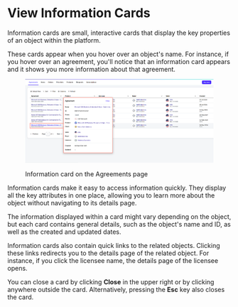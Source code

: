 # View Information Cards

Information cards are small, interactive cards that display the key properties of an object within the platform.&#x20;

These cards appear when you hover over an object's name. For instance, if you hover over an agreement, you'll notice that an information card appears and it shows you more information about that agreement.&#x20;

<figure><img src="../../../.gitbook/assets/information_card.png" alt=""><figcaption><p>Information card on the Agreements page</p></figcaption></figure>

Information cards make it easy to access information quickly. They display all the key attributes in one place, allowing you to learn more about the object without navigating to its details page.

The information displayed within a card might vary depending on the object, but each card contains general details, such as the object's name and ID, as well as the created and updated dates.&#x20;

Information cards also contain quick links to the related objects. Clicking these links redirects you to the details page of the related object. For instance, if you click the licensee name, the details page of the licensee opens.

You can close a card by clicking **Close** in the upper right or by clicking anywhere outside the card. Alternatively, pressing the **Esc** key also closes the card.

